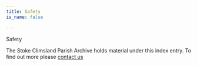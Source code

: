 ```yaml
---
title: Safety
is_name: false

---
```


Safety


The Stoke Climsland Parish Archive holds material under this index entry. To find out more please [contact us](/contact/)
